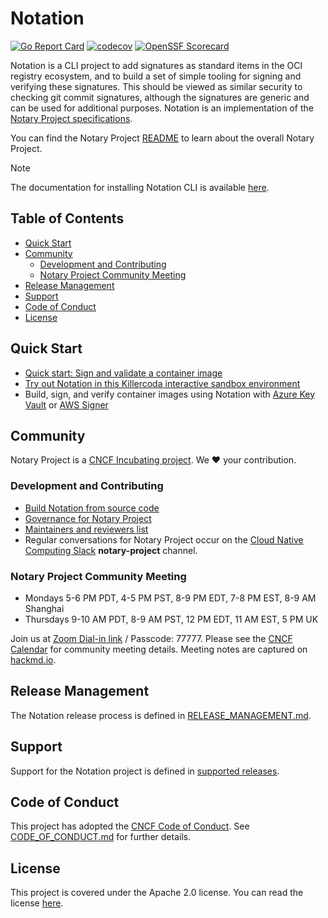 # Notation

[![Go Report Card](https://goreportcard.com/badge/github.com/notaryproject/notation)](https://goreportcard.com/report/github.com/notaryproject/notation)
[![codecov](https://codecov.io/gh/notaryproject/notation/branch/main/graph/badge.svg)](https://codecov.io/gh/notaryproject/notation)
[![OpenSSF Scorecard](https://api.securityscorecards.dev/projects/github.com/notaryproject/notation/badge)](https://api.securityscorecards.dev/projects/github.com/notaryproject/notation)

Notation is a CLI project to add signatures as standard items in the OCI registry ecosystem, and to build a set of simple tooling for signing and verifying these signatures. This should be viewed as similar security to checking git commit signatures, although the signatures are generic and can be used for additional purposes. Notation is an implementation of the [Notary Project specifications][notaryproject-specs].

You can find the Notary Project [README](https://github.com/notaryproject/.github/blob/main/README.md) to learn about the overall Notary Project.

> [!NOTE]
> The documentation for installing Notation CLI is available [here](https://notaryproject.dev/docs/user-guides/installation/cli/).

## Table of Contents

  - [Quick Start](#quick-start)
  - [Community](#community)
    - [Development and Contributing](#development-and-contributing)
    - [Notary Project Community Meeting](#notary-project-community-meeting)
  - [Release Management](#release-management)
  - [Support](#support)
  - [Code of Conduct](#code-of-conduct)
  - [License](#license)

## Quick Start

- [Quick start: Sign and validate a container image](https://notaryproject.dev/docs/quickstart-guides/quickstart-sign-image-artifact/)
- [Try out Notation in this Killercoda interactive sandbox environment](https://killercoda.com/notaryproject/scenario/notation)
- Build, sign, and verify container images using Notation with [Azure Key Vault](https://docs.microsoft.com/azure/container-registry/container-registry-tutorial-sign-build-push?wt.mc_id=azurelearn_inproduct_oss_notaryproject) or [AWS Signer](https://docs.aws.amazon.com/signer/latest/developerguide/container-workflow.html)

## Community

Notary Project is a [CNCF Incubating project](https://www.cncf.io/projects/notary/). We :heart: your contribution.

### Development and Contributing

- [Build Notation from source code](/building.md)
- [Governance for Notary Project](https://github.com/notaryproject/.github/blob/master/GOVERNANCE.md)
- [Maintainers and reviewers list](https://github.com/notaryproject/notation/blob/main/CODEOWNERS)
- Regular conversations for Notary Project occur on the [Cloud Native Computing Slack](https://slack.cncf.io/) **notary-project** channel.

### Notary Project Community Meeting

- Mondays 5-6 PM PDT, 4-5 PM PST, 8-9 PM EDT, 7-8 PM EST, 8-9 AM Shanghai
- Thursdays 9-10 AM PDT, 8-9 AM PST, 12 PM EDT, 11 AM EST, 5 PM UK

Join us at [Zoom Dial-in link](https://zoom.us/my/cncfnotaryproject) / Passcode: 77777. Please see the [CNCF Calendar](https://www.cncf.io/calendar/) for community meeting details. Meeting notes are captured on [hackmd.io](https://hackmd.io/_vrqBGAOSUC_VWvFzWruZw).

## Release Management

The Notation release process is defined in [RELEASE_MANAGEMENT.md](RELEASE_MANAGEMENT.md#supported-releases).

## Support

Support for the Notation project is defined in [supported releases](RELEASE_MANAGEMENT.md#supported-releases).

## Code of Conduct

This project has adopted the [CNCF Code of Conduct](https://github.com/cncf/foundation/blob/master/code-of-conduct.md). See [CODE_OF_CONDUCT.md](CODE_OF_CONDUCT.md) for further details.

## License

This project is covered under the Apache 2.0 license. You can read the license [here](LICENSE).

[notation-releases]:      https://github.com/notaryproject/notation/releases
[notaryproject-specs]:         https://github.com/notaryproject/notaryproject
[artifact-manifest]:      https://github.com/oras-project/artifacts-spec/blob/main/artifact-manifest.md
[cncf-distribution]:      https://github.com/oras-project/distribution

